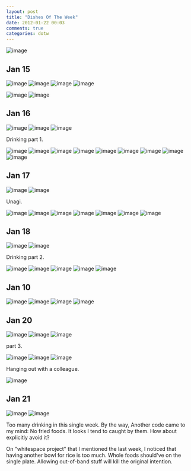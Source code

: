 ```yaml
---
layout: post
title: "Dishes Of The Week"
date: 2012-01-22 00:03
comments: true
categories: dotw
---
```



![image](https://lh6.googleusercontent.com/-cuInnV0SBto/TxrREpO9DaI/AAAAAAAADRM/HCdhwE1DbIw/s640/P1000685.JPG)

Jan 15
--------

![image](https://lh3.googleusercontent.com/-_1wxrwxMC3g/TxrQNfoL0LI/AAAAAAAADIM/WkA4adIyWTE/s288/P1000558.JPG)
![image](https://lh3.googleusercontent.com/-POtnCaI8pt0/TxrQNZJ7XVI/AAAAAAAADIU/CJp6Y8KAaS4/s288/P1000561.JPG)
![image](https://lh4.googleusercontent.com/-5GAoHISZc5A/TxrQPUGkRDI/AAAAAAAADIk/kPzrz5g1Ypg/s288/P1000563.JPG)
![image](https://lh5.googleusercontent.com/-zj68SgrHM80/TxrQP0EjdRI/AAAAAAAADIw/zBsaH-204Og/s288/P1000566.JPG)

![image](https://lh4.googleusercontent.com/-VGbgNr99buc/TxrQRi4DnHI/AAAAAAAADJA/_bYG-sPTBlo/s288/P1000569.JPG)
![image](https://lh3.googleusercontent.com/-kGZTMsPOKfY/TxrQSUuDYqI/AAAAAAAADJI/opS_JP66mEg/s288/P1000571.JPG)

Jan 16
-------

![image](https://lh6.googleusercontent.com/-WMs0KLVPuZ0/TxrQTyfY5UI/AAAAAAAADJc/msG6g497aB8/s288/P1000572.JPG)
![image](https://lh3.googleusercontent.com/-5kNs9wVCRMw/TxrQUhNOEFI/AAAAAAAADJg/XQfqYCduiXI/s288/P1000574.JPG)
![image](https://lh5.googleusercontent.com/-LJryrL_EJzw/TxrQVHBGZkI/AAAAAAAADJs/evouZl7vkI4/s288/P1000577.JPG)

Drinking part 1.

![image](https://lh3.googleusercontent.com/-wKmCKdzKPzo/TxrQW1yV-FI/AAAAAAAADJ8/K-OnbW-m8DE/s288/P1000581.JPG)
![image](https://lh5.googleusercontent.com/-8sj7iO9jTY0/TxrQZwSPD6I/AAAAAAAADKU/iygeND2z498/s288/P1000585.JPG)
![image](https://lh4.googleusercontent.com/--z5o9ObQfyg/TxrQa3QiOCI/AAAAAAAADKk/97f9wGP-NBc/s288/P1000589.JPG)
![image](https://lh4.googleusercontent.com/-7RbhveEEMds/TxrQdbmIKRI/AAAAAAAADK4/y9i-H1rNczw/s288/P1000593.JPG)
![image](https://lh6.googleusercontent.com/-bx8ULbGb9sE/TxrQdmV9evI/AAAAAAAADLA/yLFnxNCYqbc/s288/P1000594.JPG)
![image](https://lh6.googleusercontent.com/-dLe5gJV0D6w/TxrQd_vQ75I/AAAAAAAADK8/agMK2lX9RyY/s288/P1000596.JPG)
![image](https://lh3.googleusercontent.com/-JM1WIY5xQG0/TxrQfAComcI/AAAAAAAADLI/9N-4LGJ-6-0/s288/P1000598.JPG)
![image](https://lh6.googleusercontent.com/-6LOBnyKRjoU/TxrQfq7xo_I/AAAAAAAADLU/l6TDudHrAXA/s288/P1000604.JPG)
![image](https://lh6.googleusercontent.com/-oMnnruEjdH8/TxrQg7k0_QI/AAAAAAAADLs/nSYtV5-lHhM/s288/P1000608.JPG)

Jan 17
--------

![image](https://lh3.googleusercontent.com/-Yfdmql7-O98/TxrQi_pt1bI/AAAAAAAADL0/VTzDkckRDjs/s288/P1000612.JPG)
![image](https://lh5.googleusercontent.com/-vtdPgoVVgBA/TxrQmamhyoI/AAAAAAAADMU/31O4H6clH78/s288/P1000614.JPG)

Unagi.

![image](https://lh6.googleusercontent.com/-RgJMWA5LvH0/TxrQmq5NQII/AAAAAAAADMc/XLJhAea574c/s288/P1000618.JPG)
![image](https://lh5.googleusercontent.com/-S9oPlAAx6dU/TxrQozaf0iI/AAAAAAAADM0/zRESUQ5rsAk/s288/P1000619.JPG)
![image](https://lh3.googleusercontent.com/-5pubdVoIQXo/TxrQpTqrWhI/AAAAAAAADMs/eyf56atHrTQ/s288/P1000621.JPG)
![image](https://lh4.googleusercontent.com/-kU57NXbsmqg/TxrQpr8fKYI/AAAAAAAADMw/Z9ChU0UNrK4/s288/P1000623.JPG)
![image](https://lh3.googleusercontent.com/-f_Gir3h5c_I/TxrQrxvdMWI/AAAAAAAADNA/0GB0pl5tyRQ/s288/P1000625.JPG)
![image](https://lh3.googleusercontent.com/-pCuDNGl_0q4/TxrQuQJ_sSI/AAAAAAAADNk/Wq8Lff53zCo/s288/P1000633.JPG)
![image](https://lh6.googleusercontent.com/-GhFhqd2vWOQ/TxrQj1-YrbI/AAAAAAAADME/1VfUEWSC8Vw/s288/P1000615.JPG)

Jan 18
-------

![image](https://lh4.googleusercontent.com/-e8CCDOoaef4/TxrQu-tuBqI/AAAAAAAADNw/L2Bp7Gzuy4Q/s288/P1000634.JPG)
![image](https://lh4.googleusercontent.com/-3H1SvCpzOzA/TxrQ0GRRrGI/AAAAAAAADOg/ndfj2Qar9gg/s288/P1000649.JPG)

Drinking part 2.

![image](https://lh4.googleusercontent.com/-stIW9A7Jhx4/TxrQ0bugTjI/AAAAAAAADOo/7-9tqgjXIn8/s288/P1000650.JPG)
![image](https://lh3.googleusercontent.com/-gsyssHEJDgY/TxrQ0iSyEkI/AAAAAAAADOk/JF1u0-qGhdo/s288/P1000652.JPG)
![image](https://lh4.googleusercontent.com/-5yG6Y_pRP54/TxrQ17PSDlI/AAAAAAAADO0/XE_RNIgnhIU/s288/P1000653.JPG)
![image](https://lh5.googleusercontent.com/-Fqf3G3B2haI/TxrQ2gqoEdI/AAAAAAAADO8/76KYiQTO5wo/s288/P1000654.JPG)
![image](https://lh3.googleusercontent.com/-4V3rU7m-rb0/TxrQ3SlDrgI/AAAAAAAADPM/PpAWSJhxwVI/s288/P1000656.JPG)

Jan 10
-----------

![image](https://lh3.googleusercontent.com/-y2zzs5rWBsI/TxrQ4bbDIrI/AAAAAAAADPY/ARSqkto2RqM/s288/P1000658.JPG)
![image](https://lh3.googleusercontent.com/-XKPVVUsppmA/TxrQ40pxGeI/AAAAAAAADPc/3H0ErhuU-wY/s288/P1000659.JPG)
![image](https://lh6.googleusercontent.com/-0cmqCtwh68Y/TxrQ7a--6eI/AAAAAAAADP0/WfKDekJg5gs/s288/P1000664.JPG)
![image](https://lh3.googleusercontent.com/-bH_U-5d1q_c/TxrQ7t_23JI/AAAAAAAADP4/F91s_7SsfV8/s288/P1000668.JPG)

Jan 20
-----------

![image](https://lh5.googleusercontent.com/-s-sbPuy0LOY/TxrRGMxiKPI/AAAAAAAADRY/fZahp83y-Vc/s288/P1000689.JPG)
![image](https://lh5.googleusercontent.com/-rSBIEbeUj6k/TxrRGhCUgDI/AAAAAAAADRg/nRdqdqaN7_0/s288/P1000692.JPG)
![image](https://lh5.googleusercontent.com/-XDJQiqHRwcE/TxrRI6wTfeI/AAAAAAAADR4/y5gKYFETYx8/s288/P1000694.JPG)

part 3.

![image](https://lh3.googleusercontent.com/-ZGOYPEw6h5c/TxrRI66NcQI/AAAAAAAADR8/R98AWxcps9M/s288/P1000695.JPG)
![image](https://lh5.googleusercontent.com/-UwpYYovRezw/TxrRK_5PNDI/AAAAAAAADSM/qapowKPybTk/s288/P1000697.JPG)
![image](https://lh3.googleusercontent.com/-Gz39Q1EQwvA/TxrRLltOCRI/AAAAAAAADSY/jDwdgSBhJR0/s288/P1000698.JPG)

Hanging out with a colleague.

![image](https://lh6.googleusercontent.com/-mSjwLPZwUOY/TxrRL_14XbI/AAAAAAAADSQ/bgbKB5r7rNo/s288/P1000700.JPG)

Jan 21
---------

![image](https://lh3.googleusercontent.com/-_HmjQkNcWVQ/TxrRMg-2dvI/AAAAAAAADSc/uD2EB_btwFI/s288/P1000702.JPG)
![image](https://lh5.googleusercontent.com/-Ca8V366FvII/TxrRNdzVAKI/AAAAAAAADSs/xYRqQTRqhJs/s288/P1000703.JPG)


Too many drinking in this single week. By the way, Another code came to my mind: No fried foods. It looks I tend to caught by them. How about explicitly avoid it?

On "whitespace project" that I mentioned the last week, I noticed that having another bowl for rice is too much. Whole foods should've on the single plate. Allowing out-of-band stuff will kill the original intention.

